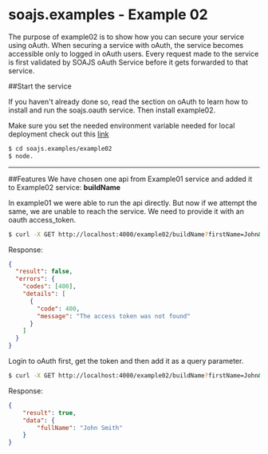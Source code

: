 # soajs.examples - Example 02 

The purpose of example02 is to show how you can secure your service using oAuth.
When securing a service with oAuth, the service becomes accessible only to logged in oAuth users. 
Every request made to the service is first validated by SOAJS oAuth Service before it gets forwarded to that service.


##Start the service

If you haven't already done so, read the section on oAuth to learn how to install and run the soajs.oauth service.
Then install example02.

Make sure you set the needed environment variable needed for local deployment
check out this [link](https://soajsorg.atlassian.net/wiki/x/A4AXcg)

```sh
$ cd soajs.examples/example02
$ node.
```

---

##Features
We have chosen one api from Example01 service and added it to Example02 service: **buildName**

In example01 we were able to run the api directly. But now if we attempt the same, we are unable to reach the service.
We need to provide it with an oauth access_token.
```bash
$ curl -X GET http://localhost:4000/example02/buildName?firstName=John&lastName=Smith'
```

Response:
```json
{
  "result": false,
  "errors": {
    "codes": [400],
    "details": [
      {
        "code": 400,
        "message": "The access token was not found"
      }
    ]
  }
}
```

Login to oAuth first, get the token and then add it as a query parameter.
```bash
$ curl -X GET http://localhost:4000/example02/buildName?firstName=John&lastName=Smith&access_token=e58751473112bca2ed939e0445e55b0f7921f544'
```

Response:
```json
{
    "result": true,
    "data": {
        "fullName": "John Smith"
    }
}
```
